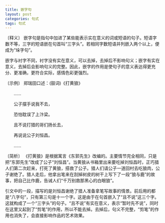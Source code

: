 ```yaml
---
title: 嵌字句
layout: post
categories: 句式
tags: 句式
---
```


〔释义〕 嵌字句是指句中加进了某些能表示实在意义的词或短语的句子。短语字数不等，三字的短语嵌在句首叫“三字头”。若相同字数短语并列嵌入两个以上，便成为“垛字句”。

嵌字与衬字不同，衬字没有实在意义，可以去掉，去掉后不影响句义；嵌字有实在意义，去掉后会影响句义的完整。因此，嵌字的作用是使句子的意义表达得更充分、更准确，更符合实际，感情色彩更强烈。

〔示例〕 郑瑞田口述：(鼓词)《打黄狼》

　　……

　　公子摆手说我不去，

　　恐怕耽误了上汴梁。

　　且不说打猎的哥们扬长去，

　　再说说公子刘恒昌。

　　……

〔简析〕 《打黄狼》是根据寓言《东郭先生》改编的。主要情节完全相同，只是把“东郭先生”改成了公子“刘恒昌”。当黄狼从书箱里出来要吃掉刘恒昌时，正巧猎人们第二次赶来，打死了黄狼，搭救了公子。猎人们请公子一道回村去吃狼肉，公子谢绝了。猎人走后，他拿出笔来在刮掉树皮的树干上写下了一段“狼与鹿”的故事，把自己比作鹿，告诫人们“千万别救那黑心的白眼狼”。

引文中的一段，描写的是刘恒昌谢绝了猎人准备拿笔写故事的情景。前后用的都是“八字句”，只有第三句是十一个字。这是由于在句首嵌入了“且不说”这三个字。这就构成了一个“三字头”的句子。“且不说”有实在意义，表示“暂时先不说”，同时在这里又起到了“剪笔”的作用，所以不能去掉。去掉后，句义不完整，“剪笔”的作用也消失了，会直接影响作品的艺术效果。 